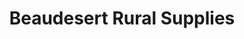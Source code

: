 ---
title: "Beaudesert Rural Supplies"
url: /beaudesert/beaudesert-rural-supplies/
shop: agrarian
---